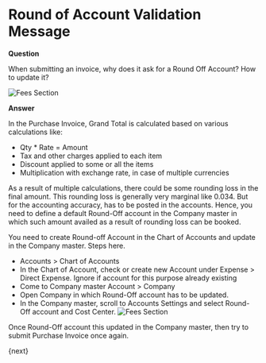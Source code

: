 <!-- add-breadcrumbs -->
# Round of Account Validation Message

**Question**

When submitting an invoice, why does it ask for a Round Off Account? How to update it?

<img class="screenshot" alt="Fees Section" src="{{docs_base_url}}/v12/assets/img/accounts/round-off-account.png">

**Answer**

In the Purchase Invoice, Grand Total is calculated based on various calculations like:

- Qty * Rate = Amount
- Tax and other charges applied to each item
- Discount applied to some or all the items
- Multiplication with exchange rate, in case of multiple currencies

As a result of multiple calculations, there could be some rounding loss in the final amount. This rounding loss is generally very marginal like 0.034. But for the accounting accuracy, has to be posted in the accounts. Hence, you need to define a default Round-Off account in the Company master in which such amount availed as a result of rounding loss can be booked.

You need to create Round-off Account in the Chart of Accounts and update in the Company master. Steps here.

* Accounts > Chart of Accounts
* In the Chart of Account, check or create new Account under Expense > Direct Expense. Ignore if account for this purpose already existing
* Come to Company master
  Account > Company
* Open Company in which Round-Off account has to be updated.
* In the Company master, scroll to Accounts Settings and select Round-Off account and Cost Center.
    <img class="screenshot" alt="Fees Section" src="{{docs_base_url}}/v12/assets/img/accounts/company-round-off-account.png">

Once Round-Off account this updated in the Company master, then try to submit Purchase Invoice once again.

{next}
